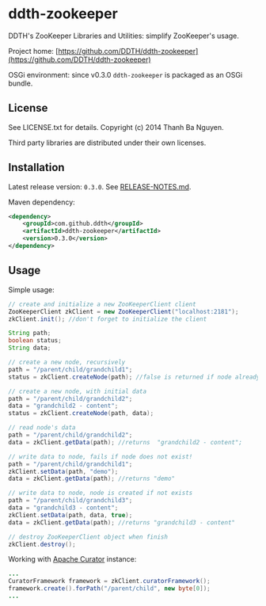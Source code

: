 ddth-zookeeper
==============

DDTH's ZooKeeper Libraries and Utilities: simplify ZooKeeper's usage.

Project home:
[https://github.com/DDTH/ddth-zookeeper](https://github.com/DDTH/ddth-zookeeper)

OSGi environment: since v0.3.0 `ddth-zookeeper` is packaged as an OSGi bundle.


## License ##

See LICENSE.txt for details. Copyright (c) 2014 Thanh Ba Nguyen.

Third party libraries are distributed under their own licenses.


## Installation #

Latest release version: `0.3.0`. See [RELEASE-NOTES.md](RELEASE-NOTES.md).

Maven dependency:

```xml
<dependency>
	<groupId>com.github.ddth</groupId>
	<artifactId>ddth-zookeeper</artifactId>
	<version>0.3.0</version>
</dependency>
```


## Usage ##

Simple usage:

```java
// create and initialize a new ZooKeeperClient client
ZooKeeperClient zkClient = new ZooKeeperClient("localhost:2181");
zkClient.init(); //don't forget to initialize the client

String path;
boolean status;
String data;

// create a new node, recursively
path = "/parent/child/grandchild1";
status = zkClient.createNode(path); //false is returned if node already exists

// create a new node, with initial data
path = "/parent/child/grandchild2";
data = "grandchild2 - content";
status = zkClient.createNode(path, data);

// read node's data
path = "/parent/child/grandchild2";
data = zkClient.getData(path); //returns  "grandchild2 - content";

// write data to node, fails if node does not exist!
path = "/parent/child/grandchild1";
zkClient.setData(path, "demo");
data = zkClient.getData(path); //returns "demo"

// write data to node, node is created if not exists
path = "/parent/child/grandchild3";
data = "grandchild3 - content";
zkClient.setData(path, data, true);
data = zkClient.getData(path); //returns "grandchild3 - content"

// destroy ZooKeeperClient object when finish
zkClient.destroy();
```

Working with [Apache Curator](http://curator.apache.org/index.html) instance:

```java
...
CuratorFramework framework = zkClient.curatorFramework();
framework.create().forPath("/parent/child", new byte[0]);
...
```